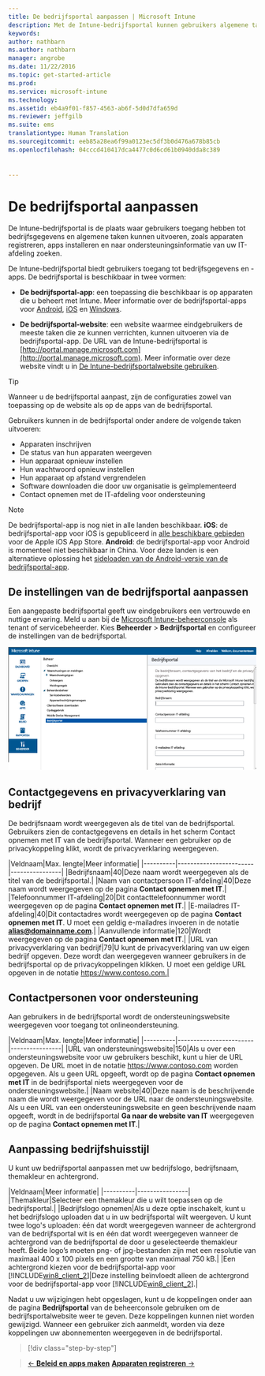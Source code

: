 ```yaml
---
title: De bedrijfsportal aanpassen | Microsoft Intune
description: Met de Intune-bedrijfsportal kunnen gebruikers algemene taken uitvoeren, zoals apparaten registreren, apps installeren en informatie over de IT-afdeling opzoeken.
keywords: 
author: nathbarn
ms.author: nathbarn
manager: angrobe
ms.date: 11/22/2016
ms.topic: get-started-article
ms.prod: 
ms.service: microsoft-intune
ms.technology: 
ms.assetid: eb4a9f01-f857-4563-ab6f-5d0d7dfa659d
ms.reviewer: jeffgilb
ms.suite: ems
translationtype: Human Translation
ms.sourcegitcommit: eeb85a28ea6f99a0123ec5df3b0d476a678b85cb
ms.openlocfilehash: 04cccd410417dca4477c0d6cd61b0940dda8c389


---
```


# <a name="customize-the-company-portal"></a>De bedrijfsportal aanpassen
De Intune-bedrijfsportal is de plaats waar gebruikers toegang hebben tot bedrijfsgegevens en algemene taken kunnen uitvoeren, zoals apparaten registreren, apps installeren en naar ondersteuningsinformatie van uw IT-afdeling zoeken.

De Intune-bedrijfsportal biedt gebruikers toegang tot bedrijfsgegevens en -apps. De bedrijfsportal is beschikbaar in twee vormen:

-   **De bedrijfsportal-app**: een toepassing die beschikbaar is op apparaten die u beheert met Intune. Meer informatie over de bedrijfsportal-apps voor [Android](/Intune/EndUser/using-your-android-device-with-intune), [iOS](/Intune/EndUser/using-your-ios-or-mac-os-x-device-with-intune) en [Windows](/Intune/EndUser/using-your-windows-device-with-intune).


- **De bedrijfsportal-website**: een website waarmee eindgebruikers de meeste taken die ze kunnen verrichten, kunnen uitvoeren via de bedrijfsportal-app. De URL van de Intune-bedrijfsportal is [http://portal.manage.microsoft.com](http://portal.manage.microsoft.com). Meer informatie over deze website vindt u in [De Intune-bedrijfsportalwebsite gebruiken](/Intune/EndUser/using-the-intune-company-portal-website).

> [!TIP]
> Wanneer u de bedrijfsportal aanpast, zijn de configuraties zowel van toepassing op de website als op de apps van de bedrijfsportal.

Gebruikers kunnen in de bedrijfsportal onder andere de volgende taken uitvoeren:

-   Apparaten inschrijven
-   De status van hun apparaten weergeven
-   Hun apparaat opnieuw instellen
-   Hun wachtwoord opnieuw instellen
-   Hun apparaat op afstand vergrendelen
-   Software downloaden die door uw organisatie is geïmplementeerd
-   Contact opnemen met de IT-afdeling voor ondersteuning

> [!NOTE]
> De bedrijfsportal-app is nog niet in alle landen beschikbaar.
> __iOS__: de bedrijfsportal-app voor iOS is gepubliceerd in [alle beschikbare gebieden](https://go.microsoft.com/fwlink/?linkid=831284) voor de Apple iOS App Store.
> __Android__: de bedrijfsportal-app voor Android is momenteel niet beschikbaar in China. Voor deze landen is een alternatieve oplossing het [sideloaden van de Android-versie van de bedrijfsportal-app](https://www.microsoft.com/en-us/download/details.aspx?id=49140).  

## <a name="customize-company-portal-settings"></a>De instellingen van de bedrijfsportal aanpassen
Een aangepaste bedrijfsportal geeft uw eindgebruikers een vertrouwde en nuttige ervaring. Meld u aan bij de [Microsoft Intune-beheerconsole](https://manage.microsoft.com) als tenant of servicebeheerder. Kies **Beheerder** &gt; **Bedrijfsportal** en configureer de instellingen van de bedrijfsportal.

![beheerconsole-beheerder-werkruimte-comp-portalinstellingen](./media/companyportal.png)

## <a name="company-contact-information-and-privacy-statement"></a>Contactgegevens en privacyverklaring van bedrijf
De bedrijfsnaam wordt weergegeven als de titel van de bedrijfsportal. Gebruikers zien de contactgegevens en details in het scherm Contact opnemen met IT van de bedrijfsportal. Wanneer een gebruiker op de privacykoppeling klikt, wordt de privacyverklaring weergegeven.

|Veldnaam|Max. lengte|Meer informatie|
    |----------|------------------------|----------------|
    |Bedrijfsnaam|40|Deze naam wordt weergegeven als de titel van de bedrijfsportal.|
    |Naam van contactpersoon IT-afdeling|40|Deze naam wordt weergegeven op de pagina **Contact opnemen met IT**.|
    |Telefoonnummer IT-afdeling|20|Dit contacttelefoonnummer wordt weergegeven op de pagina **Contact opnemen met IT**.|
    |E-mailadres IT-afdeling|40|Dit contactadres wordt weergegeven op de pagina **Contact opnemen met IT**. U moet een geldig e-mailadres invoeren in de notatie **alias@domainname.com**.|
    |Aanvullende informatie|120|Wordt weergegeven op de pagina **Contact opnemen met IT**.|
    |URL van privacyverklaring van bedrijf|79|U kunt de privacyverklaring van uw eigen bedrijf opgeven. Deze wordt dan weergegeven wanneer gebruikers in de bedrijfsportal op de privacykoppelingen klikken. U moet een geldige URL opgeven in de notatie https://www.contoso.com.|

## <a name="support-contacts"></a>Contactpersonen voor ondersteuning
Aan gebruikers in de bedrijfsportal wordt de ondersteuningswebsite weergegeven voor toegang tot onlineondersteuning.

|Veldnaam|Max. lengte|Meer informatie|
    |----------|------------------------|----------------|
    |URL van ondersteuningswebsite|150|Als u over een ondersteuningswebsite voor uw gebruikers beschikt, kunt u hier de URL opgeven. De URL moet in de notatie https://www.contoso.com worden opgegeven. Als u geen URL opgeeft, wordt op de pagina **Contact opnemen met IT** in de bedrijfsportal niets weergegeven voor de ondersteuningswebsite.|
    |Naam website|40|Deze naam is de beschrijvende naam die wordt weergegeven voor de URL naar de ondersteuningswebsite. Als u een URL van een ondersteuningswebsite en geen beschrijvende naam opgeeft, wordt in de bedrijfsportal **Ga naar de website van IT** weergegeven op de pagina **Contact opnemen met IT**.|

## <a name="company-branding-customization"></a>Aanpassing bedrijfshuisstijl
U kunt uw bedrijfsportal aanpassen met uw bedrijfslogo, bedrijfsnaam, themakleur en achtergrond.

|Veldnaam|Meer informatie|
    |----------|----------------|
    |Themakleur|Selecteer een themakleur die u wilt toepassen op de bedrijfsportal.|
    |Bedrijfslogo opnemen|Als u deze optie inschakelt, kunt u het bedrijfslogo uploaden dat u in uw bedrijfsportal wilt weergeven. U kunt twee logo's uploaden: één dat wordt weergegeven wanneer de achtergrond van de bedrijfsportal wit is en één dat wordt weergegeven wanneer de achtergrond van de bedrijfsportal de door u geselecteerde themakleur heeft. Beide logo’s moeten png- of jpg-bestanden zijn met een resolutie van maximaal 400 x 100 pixels en een grootte van maximaal 750 kB.|
    |Een achtergrond kiezen voor de bedrijfsportal-app voor [!INCLUDE[win8_client_2](../includes/win8_client_2_md.md)]|Deze instelling beïnvloedt alleen de achtergrond voor de bedrijfsportal-app voor [!INCLUDE[win8_client_2](../includes/win8_client_2_md.md)].|


Nadat u uw wijzigingen hebt opgeslagen, kunt u de koppelingen onder aan de pagina **Bedrijfsportal** van de beheerconsole gebruiken om de bedrijfsportalwebsite weer te geven. Deze koppelingen kunnen niet worden gewijzigd. Wanneer een gebruiker zich aanmeldt, worden via deze koppelingen uw abonnementen weergegeven in de bedrijfsportal.

>[!div class="step-by-step"]

>[&larr; **Beleid en apps maken**](.\start-with-a-paid-subscription-to-microsoft-intune-step-6.md)       [**Apparaten registreren** &rarr;](.\start-with-a-paid-subscription-to-microsoft-intune-step-8.md)  



<!--HONumber=Dec16_HO2-->



